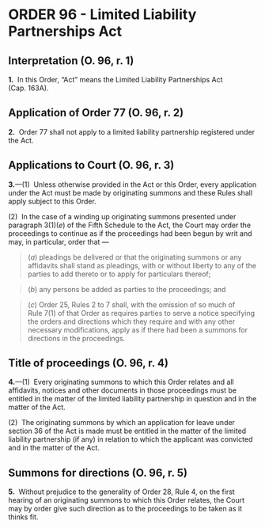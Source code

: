# ORDER 96 - Limited Liability Partnerships Act

## Interpretation (O. 96, r. 1)

**1.**  In this Order, “Act” means the Limited Liability Partnerships Act (Cap. 163A).

## Application of Order 77 (O. 96, r. 2)

**2.**  Order 77 shall not apply to a limited liability partnership registered under the Act.

## Applications to Court (O. 96, r. 3)

**3.**—(1)  Unless otherwise provided in the Act or this Order, every application under the Act must be made by originating summons and these Rules shall apply subject to this Order.



(2)  In the case of a winding up originating summons presented under paragraph 3(1)(_e_) of the Fifth Schedule to the Act, the Court may order the proceedings to continue as if the proceedings had been begun by writ and may, in particular, order that —

>(_a_) pleadings be delivered or that the originating summons or any affidavits shall stand as pleadings, with or without liberty to any of the parties to add thereto or to apply for particulars thereof;

>(_b_) any persons be added as parties to the proceedings; and

>(_c_) Order 25, Rules 2 to 7 shall, with the omission of so much of Rule 7(1) of that Order as requires parties to serve a notice specifying the orders and directions which they require and with any other necessary modifications, apply as if there had been a summons for directions in the proceedings.

## Title of proceedings (O. 96, r. 4)

**4.**—(1)  Every originating summons to which this Order relates and all affidavits, notices and other documents in those proceedings must be entitled in the matter of the limited liability partnership in question and in the matter of the Act.



(2)  The originating summons by which an application for leave under section 36 of the Act is made must be entitled in the matter of the limited liability partnership (if any) in relation to which the applicant was convicted and in the matter of the Act.

## Summons for directions (O. 96, r. 5)

**5.**  Without prejudice to the generality of Order 28, Rule 4, on the first hearing of an originating summons to which this Order relates, the Court may by order give such direction as to the proceedings to be taken as it thinks fit.
